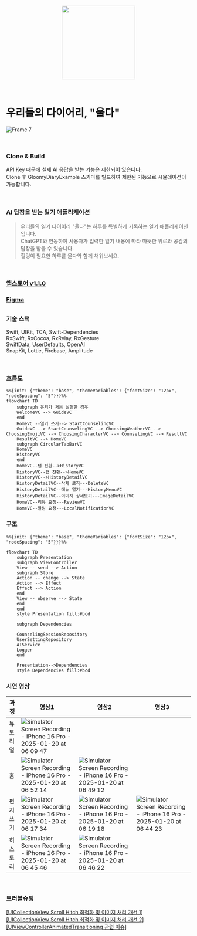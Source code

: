 <p align="center">
  <img src="https://github.com/user-attachments/assets/e201436f-fdf4-4460-9703-7c47e79757da" width="200" height="200"/>
</p>

<br>

# 우리들의 다이어리, "울다"

![Frame 7](https://github.com/user-attachments/assets/6ae1cdc2-5986-4ddc-9de7-0cdd1b6b7972)

<br>

### Clone & Build
API Key 때문에 실제 AI 응답을 받는 기능은 제한되어 있습니다.<br>
Clone 후 GloomyDiaryExample 스키마를 빌드하여 제한된 기능으로 시뮬레이션이 가능합니다.<br>

<br>

### AI 답장을 받는 일기 애플리케이션

> 우리들의 일기 다이어리 "울다"는 하루를 특별하게 기록하는 일기 애플리케이션입니다.<br>
> ChatGPT와 연동하여 사용자가 입력한 일기 내용에 따라 따뜻한 위로와 공감의 답장을 받을 수 있습니다.<br>
> 힐링이 필요한 하루를 울다와 함께 채워보세요.

<br>

### [앱스토어 v1.1.0](https://apps.apple.com/us/app/%EC%9A%B8%EB%8B%A4-%EC%9A%B0%EB%A6%AC%EB%93%A4%EC%9D%98-%EC%9D%BC%EA%B8%B0-%EB%8B%A4%EC%9D%B4%EC%96%B4%EB%A6%AC/id6738892165)

### [Figma](https://www.figma.com/design/4XnRA4iHJyDHKtFArvhVBG/ULDA?m=auto&t=wEoCwoRnoRfEIwtj-1)

## 

### 기술 스택
Swift, UIKit, TCA, Swift-Dependencies<br>
RxSwift, RxCocoa, RxRelay, RxGesture<br>
SwiftData, UserDefaults, OpenAI<br>
SnapKit, Lottie, Firebase, Amplitude<br>

<br>

### 흐름도

```mermaid
%%{init: {"theme": "base", "themeVariables": {"fontSize": "12px", "nodeSpacing": "5"}}}%%
flowchart TD
    subgraph 유저가 처음 실행한 경우
    WelcomeVC --> GuideVC
    end
    HomeVC --일기 쓰기--> StartCounselingVC
    GuideVC --> StartCounselingVC --> ChoosingWeatherVC --> ChoosingEmojiVC --> ChoosingCharacterVC --> CounselingVC --> ResultVC
    ResultVC --> HomeVC
    subgraph CircularTabBarVC
    HomeVC
    HistoryVC
    end
    HomeVC--탭 전환-->HistoryVC
    HistoryVC--탭 전환-->HomeVC
    HistoryVC-->HistoryDetailVC
    HistoryDetailVC--삭제 로직---DeleteVC
    HistoryDetailVC--메뉴 열기---HistoryMenuVC
    HistoryDetailVC--이미지 상세보기---ImageDetailVC
    HomeVC--리뷰 요청---ReviewVC
    HomeVC--알림 요청---LocalNotificationVC
```

### 구조
```mermaid
%%{init: {"theme": "base", "themeVariables": {"fontSize": "12px", "nodeSpacing": "5"}}}%%

flowchart TD
    subgraph Presentation
    subgraph ViewController
    View -- send --> Action
    subgraph Store
    Action -- change --> State
    Action --> Effect
    Effect --> Action
    end
    View -- observe --> State
    end
    end
    style Presentation fill:#bcd

    subgraph Dependencies
    
    CounselingSessionRepository
    UserSettingRepository
    AIService
    Logger
    end

    Presentation-->Dependencies
    style Dependencies fill:#bcd
```

### 시연 영상
|과정|영상1|영상2|영상3|
|-|-|-|-|
| 튜토<br>리얼 | ![Simulator Screen Recording - iPhone 16 Pro - 2025-01-20 at 06 09 47](https://github.com/user-attachments/assets/babea375-f60d-457e-8b13-4888237f82f7) | | |
| 홈 | ![Simulator Screen Recording - iPhone 16 Pro - 2025-01-20 at 06 52 14](https://github.com/user-attachments/assets/24041e1d-dc0e-4087-ad88-0b2a69d1c600) | ![Simulator Screen Recording - iPhone 16 Pro - 2025-01-20 at 06 49 12](https://github.com/user-attachments/assets/e4de0fac-908f-47e1-9bfb-a338f32e2257) | | 
| 편지<br>쓰기 | ![Simulator Screen Recording - iPhone 16 Pro - 2025-01-20 at 06 17 34](https://github.com/user-attachments/assets/2fea2d5a-db4b-4331-855a-028a02a75a37) | ![Simulator Screen Recording - iPhone 16 Pro - 2025-01-20 at 06 19 18](https://github.com/user-attachments/assets/33c3789e-7484-4200-8d05-4c519321aea3) | ![Simulator Screen Recording - iPhone 16 Pro - 2025-01-20 at 06 44 23](https://github.com/user-attachments/assets/d7297155-44a8-4263-9717-6beef2a6d6b6) |
| 히스<br>토리 | ![Simulator Screen Recording - iPhone 16 Pro - 2025-01-20 at 06 45 46](https://github.com/user-attachments/assets/9414cc03-8047-4969-ba6e-8c9150917659) | ![Simulator Screen Recording - iPhone 16 Pro - 2025-01-20 at 06 46 22](https://github.com/user-attachments/assets/e4f72b02-43ff-45a0-839e-cf227403b643) | | 

<br>

### 트러블슈팅
[[UICollectionView Scroll Hitch 최적화 및 이미지 처리 개선 1]](https://github.com/LURKS02/GloomyDiary/wiki/%08UICollectionView-Scroll-Hitch-%EC%B5%9C%EC%A0%81%ED%99%94-%EB%B0%8F-%EC%9D%B4%EB%AF%B8%EC%A7%80-%EC%B2%98%EB%A6%AC-%EA%B0%9C%EC%84%A0-1)<br>
[[UICollectionView Scroll Hitch 최적화 및 이미지 처리 개선 2]](https://github.com/LURKS02/GloomyDiary/wiki/%08UICollectionView-Scroll-Hitch-%EC%B5%9C%EC%A0%81%ED%99%94-%EB%B0%8F-%EC%9D%B4%EB%AF%B8%EC%A7%80-%EC%B2%98%EB%A6%AC-%EA%B0%9C%EC%84%A0-2)<br>
[[UIViewControllerAnimatedTransitioning 관련 이슈]](https://github.com/LURKS02/GloomyDiary/wiki/UIViewControllerAnimatedTransitioning-%EA%B4%80%EB%A0%A8-%EC%9D%B4%EC%8A%88)<br>
